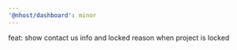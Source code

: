```yaml
---
'@nhost/dashboard': minor
---
```


feat: show contact us info and locked reason when project is locked
